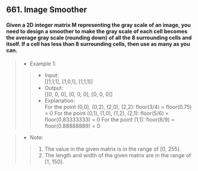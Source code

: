 ## 661. Image Smoother
#### Given a 2D integer matrix M representing the gray scale of an image, you need to design a smoother to make the gray scale of each cell becomes the average gray scale (rounding down) of all the 8 surrounding cells and itself. If a cell has less than 8 surrounding cells, then use as many as you can.

>* Example 1:
>>* Input:  
[[1,1,1],
 [1,0,1],
 [1,1,1]]  
>>* Output:  
[[0, 0, 0],
 [0, 0, 0],
 [0, 0, 0]]  
>>* Explanation:  
For the point (0,0), (0,2), (2,0), (2,2): floor(3/4) = floor(0.75) = 0
For the point (0,1), (1,0), (1,2), (2,1): floor(5/6) = floor(0.83333333) = 0
For the point (1,1): floor(8/9) = floor(0.88888889) = 0

>* Note:
>> 1. The value in the given matrix is in the range of [0, 255].
>> 2. The length and width of the given matrix are in the range of [1, 150].